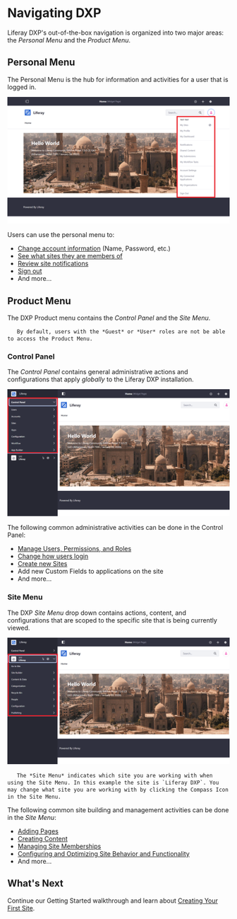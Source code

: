 # Navigating DXP

Liferay DXP's out-of-the-box navigation is organized into two major areas: the _Personal Menu_ and the _Product Menu_.

## Personal Menu

The Personal Menu is the hub for information and activities for a user that is logged in.

![A view of the Liferay DXP Personal Menu.](./navigating-dxp/images/01.png)

Users can use the personal menu to:

* [Change account information](./introduction-to-the-admin-account.md#changing-account-information) (Name, Password, etc.)
* [See what sites they are members of](../site-building/building-sites/adding-members-to-sites.md)
* [Review site notifications](../collaboration-and-social/notifications-and-requests/user-guide/managing-notifications-and-requests.md)
* [Sign out](./introduction-to-the-admin-account.md#signing-out)
* And more...

## Product Menu

The DXP Product menu contains the _Control Panel_ and the _Site Menu_.

```note::
   By default, users with the *Guest* or *User* roles are not be able to access the Product Menu.
```

### Control Panel

The _Control Panel_ contains general administrative actions and configurations that apply _globally_ to the Liferay DXP installation.

![A view of the Control Panel.](./navigating-dxp/images/02.png)

The following common administrative activities can be done in the Control Panel:

* [Manage Users, Permissions, and Roles](../users-and-permissions/users/adding-and-managing-users.md)
* [Change how users login](../installation-and-upgrades/securing-liferay/authentication-basics.md)
* [Create new Sites](../site-building/introduction-to-site-building.md)
* Add new Custom Fields to applications on the site
* And more...

### Site Menu

The DXP _Site Menu_ drop down contains actions, content, and configurations that are scoped to the specific site that is being currently viewed.

![A view of the expanded Site Menu so that all options are visible.](./navigating-dxp/images/03.png)

```note::
   The *Site Menu* indicates which site you are working with when using the Site Menu. In this example the site is `Liferay DXP`. You may change what site you are working with by clicking the Compass Icon in the Site Menu.
```

The following common site building and management activities can be done in the _Site Menu_:

* [Adding Pages](../site-building/creating-pages/adding-a-page-to-a-site.md)
* [Creating Content](../content-authoring-and-management/README.md)
* [Managing Site Memberships](../site-building/building-sites/adding-members-to-sites.md)
* [Configuring and Optimizing Site Behavior and Functionality](../site-building/optimizing-sites/README.md)
* And more...

## What's Next

Continue our Getting Started walkthrough and learn about [Creating Your First Site](./creating-your-first-site.md).
